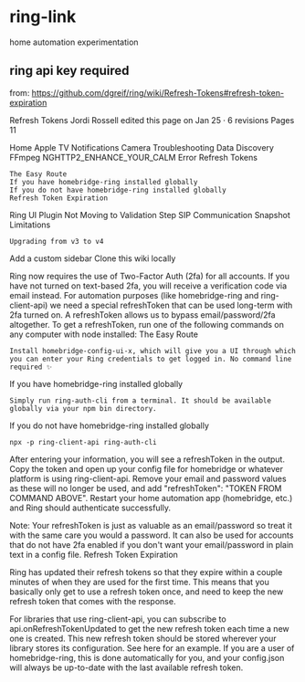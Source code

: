 # ring-link
home automation experimentation

## ring api key required

from: https://github.com/dgreif/ring/wiki/Refresh-Tokens#refresh-token-expiration

Refresh Tokens
Jordi Rossell edited this page on Jan 25 · 6 revisions
Pages 11

Home
Apple TV Notifications
Camera Troubleshooting
Data Discovery
FFmpeg
NGHTTP2_ENHANCE_YOUR_CALM Error
Refresh Tokens

    The Easy Route
    If you have homebridge-ring installed globally
    If you do not have homebridge-ring installed globally
    Refresh Token Expiration

Ring UI Plugin Not Moving to Validation Step
SIP Communication
Snapshot Limitations

    Upgrading from v3 to v4

Add a custom sidebar
Clone this wiki locally

Ring now requires the use of Two-Factor Auth (2fa) for all accounts. If you have not turned on text-based 2fa, you will receive a verification code via email instead. For automation purposes (like homebridge-ring and ring-client-api) we need a special refreshToken that can be used long-term with 2fa turned on. A refreshToken allows us to bypass email/password/2fa altogether. To get a refreshToken, run one of the following commands on any computer with node installed:
The Easy Route

    Install homebridge-config-ui-x, which will give you a UI through which you can enter your Ring credentials to get logged in. No command line required ✨

If you have homebridge-ring installed globally

    Simply run ring-auth-cli from a terminal. It should be available globally via your npm bin directory.

If you do not have homebridge-ring installed globally

    npx -p ring-client-api ring-auth-cli

After entering your information, you will see a refreshToken in the output. Copy the token and open up your config file for homebridge or whatever platform is using ring-client-api. Remove your email and password values as these will no longer be used, and add "refreshToken": "TOKEN FROM COMMAND ABOVE". Restart your home automation app (homebridge, etc.) and Ring should authenticate successfully.

Note: Your refreshToken is just as valuable as an email/password so treat it with the same care you would a password. It can also be used for accounts that do not have 2fa enabled if you don't want your email/password in plain text in a config file.
Refresh Token Expiration

Ring has updated their refresh tokens so that they expire within a couple minutes of when they are used for the first time. This means that you basically only get to use a refresh token once, and need to keep the new refresh token that comes with the response.

For libraries that use ring-client-api, you can subscribe to api.onRefreshTokenUpdated to get the new refresh token each time a new one is created. This new refresh token should be stored wherever your library stores its configuration. See here for an example. If you are a user of homebridge-ring, this is done automatically for you, and your config.json will always be up-to-date with the last available refresh token.

